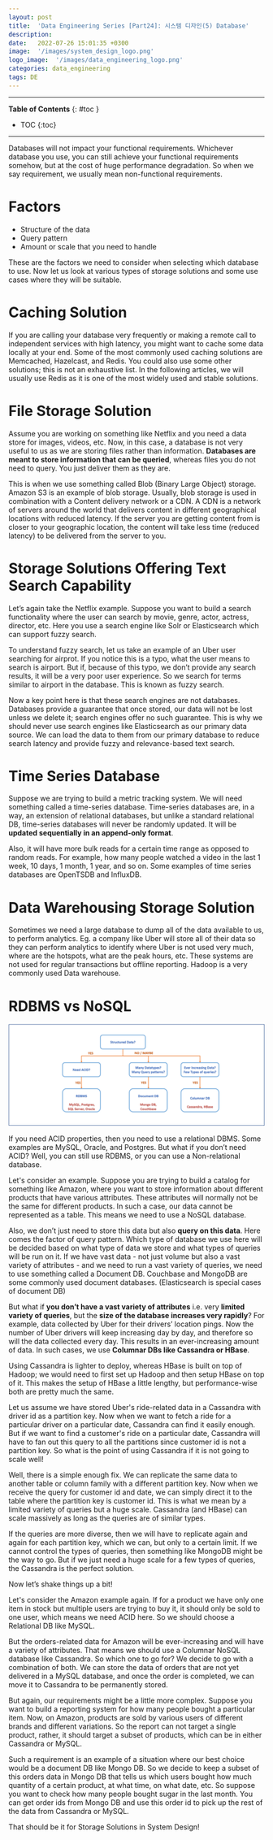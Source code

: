 ```yaml
---
layout: post
title:  'Data Engineering Series [Part24]: 시스템 디자인(5) Database'
description: 
date:   2022-07-26 15:01:35 +0300
image:  '/images/system_design_logo.png'
logo_image:  '/images/data_engineering_logo.png'
categories: data_engineering
tags: DE
---
```

---

**Table of Contents**
{: #toc }
*  TOC
{:toc}

---

Databases will not impact your functional requirements. Whichever database you use, you can still achieve your functional requirements somehow, but at the cost of huge performance degradation. So when we say requirement, we usually mean non-functional requirements.  

# Factors  

- Structure of the data
- Query pattern
- Amount or scale that you need to handle

These are the factors we need to consider when selecting which database to use. Now let us look at various types of storage solutions and some use cases where they will be suitable.  

# Caching Solution
If you are calling your database very frequently or making a remote call to independent services with high latency, you might want to cache some data locally at your end. Some of the most commonly used caching solutions are Memcached, Hazelcast, and Redis. You could also use some other solutions; this is not an exhaustive list. In the following articles, we will usually use Redis as it is one of the most widely used and stable solutions.  

# File Storage Solution

Assume you are working on something like Netflix and you need a data store for images, videos, etc. Now, in this case, a database is not very useful to us as we are storing files rather than information. **Databases are meant to store information that can be queried**, whereas files you do not need to query. You just deliver them as they are.  

This is when we use something called Blob (Binary Large Object) storage. Amazon S3 is an example of blob storage. Usually, blob storage is used in combination with a Content delivery network or a CDN. A CDN is a network of servers around the world that delivers content in different geographical locations with reduced latency. If the server you are getting content from is closer to your geographic location, the content will take less time (reduced latency) to be delivered from the server to you.  

# Storage Solutions Offering Text Search Capability

Let’s again take the Netflix example. Suppose you want to build a search functionality where the user can search by movie, genre, actor, actress, director, etc. Here you use a search engine like Solr or Elasticsearch which can support fuzzy search.  

To understand fuzzy search, let us take an example of an Uber user searching for airprot. If you notice this is a typo, what the user means to search is airport. But if, because of this typo, we don’t provide any search results, it will be a very poor user experience. So we search for terms similar to airport in the database. This is known as fuzzy search.  

Now a key point here is that these search engines are not databases. Databases provide a guarantee that once stored, our data will not be lost unless we delete it; search engines offer no such guarantee. This is why we should never use search engines like Elasticsearch as our primary data source. We can load the data to them from our primary database to reduce search latency and provide fuzzy and relevance-based text search.  

# Time Series Database

Suppose we are trying to build a metric tracking system. We will need something called a time-series database. Time-series databases are, in a way, an extension of relational databases, but unlike a standard relational DB, time-series databases will never be randomly updated. It will be **updated sequentially in an append-only format**.  

Also, it will have more bulk reads for a certain time range as opposed to random reads. For example, how many people watched a video in the last 1 week, 10 days, 1 month, 1 year, and so on. Some examples of time series databases are OpenTSDB and InfluxDB.  

# Data Warehousing Storage Solution  

Sometimes we need a large database to dump all of the data available to us, to perform analytics. Eg. a company like Uber will store all of their data so they can perform analytics to identify where Uber is not used very much, where are the hotspots, what are the peak hours, etc. These systems are not used for regular transactions but offline reporting. Hadoop is a very commonly used Data warehouse.  

# RDBMS vs NoSQL

![](/images/system_design_14.png)

If you need ACID properties, then you need to use a relational DBMS. Some examples are MySQL, Oracle, and Postgres. But what if you don’t need ACID? Well, you can still use RDBMS, or you can use a Non-relational database.  

Let's consider an example. Suppose you are trying to build a catalog for something like Amazon, where you want to store information about different products that have various attributes. These attributes will normally not be the same for different products. In such a case, our data cannot be represented as a table. This means we need to use a NoSQL database.  

Also, we don’t just need to store this data but also **query on this data**. Here comes the factor of query pattern. Which type of database we use here will be decided based on what type of data we store and what types of queries will be run on it. If we have vast data - not just volume but also a vast variety of attributes - and we need to run a vast variety of queries, we need to use something called a Document DB. Couchbase and MongoDB are some commonly used document databases. (Elasticsearch is special cases of document DB)  

But what if **you don’t have a vast variety of attributes** i.e. very **limited variety of queries**, but the **size of the database increases very rapidly**? For example, data collected by Uber for their drivers’ location pings. Now the number of Uber drivers will keep increasing day by day, and therefore so will the data collected every day. This results in an ever-increasing amount of data. In such cases, we use **Columnar DBs like Cassandra or HBase**.  

Using Cassandra is lighter to deploy, whereas HBase is built on top of Hadoop; we would need to first set up Hadoop and then setup HBase on top of it. This makes the setup of HBase a little lengthy, but performance-wise both are pretty much the same.  

Let us assume we have stored Uber's ride-related data in a Cassandra with driver id as a partition key. Now when we want to fetch a ride for a particular driver on a particular date, Cassandra can find it easily enough. But if we want to find a customer's ride on a particular date, Cassandra will have to fan out this query to all the partitions since customer id is not a partition key. So what is the point of using Cassandra if it is not going to scale well!  

Well, there is a simple enough fix. We can replicate the same data to another table or column family with a different partition key. Now when we receive the query for customer id and date, we can simply direct it to the table where the partition key is customer id. This is what we mean by a limited variety of queries but a huge scale. Cassandra (and HBase) can scale massively as long as the queries are of similar types.  

If the queries are more diverse, then we will have to replicate again and again for each partition key, which we can, but only to a certain limit. If we cannot control the types of queries, then something like MongoDB might be the way to go. But if we just need a huge scale for a few types of queries, the Cassandra is the perfect solution.  

Now let’s shake things up a bit!  

Let's consider the Amazon example again. If for a product we have only one item in stock but multiple users are trying to buy it, it should only be sold to one user, which means we need ACID here. So we should choose a Relational DB like MySQL.  

But the orders-related data for Amazon will be ever-increasing and will have a variety of attributes. That means we should use a Columnar NoSQL database like Cassandra. So which one to go for? We decide to go with a combination of both. We can store the data of orders that are not yet delivered in a MySQL database, and once the order is completed, we can move it to Cassandra to be permanently stored.  

But again, our requirements might be a little more complex. Suppose you want to build a reporting system for how many people bought a particular item. Now, on Amazon, products are sold by various users of different brands and different variations. So the report can not target a single product, rather, it should target a subset of products, which can be in either Cassandra or MySQL.  

Such a requirement is an example of a situation where our best choice would be a document DB like Mongo DB. So we decide to keep a subset of this orders data in Mongo DB that tells us which users bought how much quantity of a certain product, at what time, on what date, etc. So suppose you want to check how many people bought sugar in the last month. You can get order ids from Mongo DB and use this order id to pick up the rest of the data from Cassandra or MySQL.  

That should be it for Storage Solutions in System Design!  